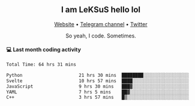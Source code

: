 <h2 align="center">I am LeKSuS hello lol</h2>
<div align="center">
  <a href="https://leksus.net">Website</a> •
  <a href="https://t.me/leksus_was_here">Telegram channel</a> •
  <a href="https://twitter.com/___LeKSuS___">Twitter</a>
</div>
<p align="center">So yeah, I code. Sometimes.</p>

#### :computer: Last month coding activity
<!--START_SECTION:waka-->

```txt
Total Time: 64 hrs 31 mins

Python                     21 hrs 30 mins  ████████░░░░░░░░░░░░░░░░░   32.16 %
Svelte                     10 hrs 57 mins  ████░░░░░░░░░░░░░░░░░░░░░   16.38 %
JavaScript                 9 hrs 30 mins   ███▓░░░░░░░░░░░░░░░░░░░░░   14.22 %
YAML                       7 hrs 5 mins    ██▓░░░░░░░░░░░░░░░░░░░░░░   10.59 %
C++                        3 hrs 57 mins   █▒░░░░░░░░░░░░░░░░░░░░░░░   05.91 %
```

<!--END_SECTION:waka-->

<!-- flag{4_l0t_0f_1nter35t1ng_th1ng5_4r3_1n_publ1c_d0m41n} -->
